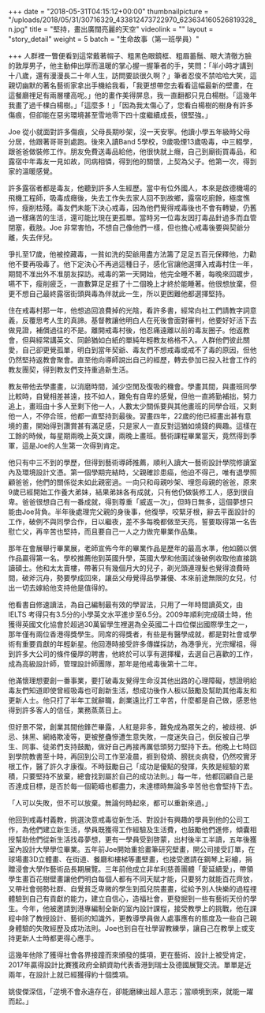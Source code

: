 +++
date = "2018-05-31T04:15:12+00:00"
thumbnailpicture = "/uploads/2018/05/31/30716329_433812473722970_623634160526819328_n.jpg"
title = "堅持，畫出廣闊亮麗的天空"
videolink = ""
layout = "story_detail"
weight = 5 
batch =  "生命故事（第一班學員）" 


+++
人群裡一瞥便看到這常戴著㡌子、粗黑色眼鏡框、粗眉蓄鬚、眼大清徹方臉的敦厚男子，他主動伸出厚而溫暖的掌心握一握筆者的手，笑問：「半小時才講到十八歲，還有漫漫長二十年人生，訪問要談很久啊？」筆者忍俊不禁哈哈大笑，這親切幽默的著名藝術家拿出手機給我看，「我更想帶您去看看這幅最新的壁畫，在這餐廳𥚃足有兩層樓高呢。」他的畫作美得屏息，我一直翻都只見白楊樹。「這幾年我畫了過千棵白楊樹。」「這麼多！」「因為我太傷心了，您看白楊樹的樹身有許多傷痕，但卻能在惡劣環境甚至雪地零下四十度繼續成長，很堅強。」

Joe 從小就面對許多傷痕，父母長期吵架，沒一天安寧。他讀小學五年級時父母分居，他跟著哥哥到處跑。後來入讀Band 5學校，9歲吸煙13歲吸毒，中三輟學，跟爸爸做裝修工作。朋友免費送毒品給他，他很快就上癮，自己到廟街買毒品，和露宿中年毒友一見如故，同病相憐，得到他的關懷，上契為父子。他第一次，得到家的溫暖感覺。

許多露宿者都是毒友，他聽到許多人生經歷。當中有位外國人，本來是啟德機場的飛機工程師，吸毒成癮後，失去工作失去家人回不到故鄉，露宿吃廚餘，極度憔悴，瘦削枯殘。毒友們未能下決心戒毒，因為他們覺得戒毒後也不會有轉變，仍舊過一樣痛苦的生活，還可能比現在更孤單。當時另一位毒友因打毒品針過多而血管閉塞，截肢。Joe 非常害怕，不想自己像他們一樣，但也擔心戒毒後要與契爺分離，失去伴兒。

爭扎至17歲，他被控藏毒，一貧如洗的契爺用盡方法籌了足足五百元保釋他，力勸他不要再吸毒了。他下定決心不再過這種日子，感化官讓他選擇入戒毒村住一年，期間不准出外不准朋友探訪。戒毒的第一天開始，他完全睡不著，每晚來回踱步，嚥不下，瘦削疲乏，一直數算足足捱了十二個晚上才終於能睡著。他很想放棄，但更不想自己最終露宿街頭與毒為伴就此一生，所以更困難他都選擇堅持。

住在戒毒村那一年，他想追回浪費掉的光陰，看許多書，經常向社工們請教字詞意義，反覆思考人生的真諦。基督教讓他明白人在死後會面對審判，他要好好活下去做見證，補償過往的不是。離開戒毒村後，他忍痛遠離以前的毒友圈子。他返教會，但與經常講英文、同齡猶如白紙的單純年輕教友格格不入。人群他們彼此關愛，自己卻更覺孤單，明白到當年契爺、毒友們不想戒毒或戒不了毒的原因，但他仍然堅持返教會聚會。直至他向導師說出自己的經歷，轉去參加已投入社會工作的教友團契，得到教友們支持重過新生活。

教友帶他去學畫畫，以消磨時間，減少空閒及復吸的機會。學畫其間，與畫班同學比較時，自覺相差甚遠，技不如人，難免有自卑的感覺，但他一直將勤補拙，努力追上，畫班由十多人至剩下他一人，人數太少關係要與其他畫班的同學合班，又剩他一人，不停合班，他都一直堅持到最後。習畫四年，22歲的他已經畫出甚有意境的畫，開始得到讚賞甚有滿足感，只是家人一直反對這猶如燒錢的興趣。這樣在工餘的時候，每星期兩晚上英文課，兩晚上畫班。藝術課程畢業當天，竟然得到季軍，這是Joe的人生第一次得到肯定。

他只有中三不到的學歷，但得到藝術導師推薦，順利入讀大一藝術設計學院修讀室內及環境設計文憑。第一個學期完結時，父親確診患癌，他迫不得己，唯有退學照顧爸爸，他們的關係從未如此親密過。一向只和母親吵架、埋怨母親的爸爸，原來9歲已經開始工作養大弟妹，結果弟妹各有成就，只有他仍做裝修工人，感到很自卑。爸爸很想自己有一番成就，得到尊重「威返一次」，但時日無多，這個夢想只能由Joe背負。半年後處理完父親的身後事，他復學，咬緊牙根，辭去平面設計的工作，破例不與同學合作，日以繼夜，差不多每晚都做至天亮，誓要取得第一名告慰亡父，再辛苦也堅持，而且要自己一人之力做完畢業作品集。

那年在會展舉行畢業展，老師宣佈今年的畢業作品是歷年的最高水準，他如願以償作品贏得第一名。學校推薦他到英國升學，英國大學和他面試後破例收取他直接跳讀碩士。他和太太賣樓，帶著只有幾個月大的兒子，剃光頭連理髮也覺得浪費時間，破斧沉舟，勢要學成回來，讓岳父母覺得品學兼優、本來前途無限的女兒，付出一切去嫁給他支持他是值得的。

他看書自修速讀法，為自己編制最有效的學習法，只用了一年時間讀英文，由IELTS 考得只有3.5分的小學英文水平進步至6.5分。2009年順利完成碩士時，他獲得英國文化協會於超過30萬留學生裡選為全英國二十四位傑出國際學生之一，那年僅有兩位香港得獎學生。同席的得獎者，有些是有醫學成就，都是對社會或學術有重要貢獻的年輕新星。他回港時接受許多傳媒採訪，為港爭光，光宗耀祖，得到許多大公司的條件優厚的聘書，他終於可以享有選擇權，去選自己喜歡的工作，成為高級設計師，管理設計師團隊，那年是他戒毒後第十二年。

他滿懷理想要創一番事業，要打破毒友覺得生命沒其他出路的心理障礙，想證明給毒友們知道即使曾經吸毒也可創新生活，想成功後作人板以鼓勵及幫助其他毒友和更新人士。他只打了半年工就辭職，創業遠比打工辛苦，什麼都是自己做，感恩他得到許多客人的信任，業務蒸蒸日上。

但好景不常，創業其間他鋒芒畢露，人紅是非多，難免成為眾矢之的，被歧視、妒忌、抺黑、網絡欺凌等，更被整蠱慘遭生意失敗，一度迷失自己，倒反被自己學生、同事、徒弟們支持鼓勵，做好自己再接再厲低頭努力堅持下去。他晚上七時回到學院教書至十時，再回到公司工作至凌晨，捱到發燒、膀胱炎病發，仍然咬實牙根工作，醫了許久才康復。不時鼓勵自己「成功是優點的發揮，失敗是經驗的累積，只要堅持不放棄，總會找到屬於自己的成功法則。」每一年，他都回顧自己是否達成目標，是否於每一個範疇也都盡力，未達標時無論多辛苦他也會堅持下去。

「人可以失敗，但不可以放棄。無論何時起來，都可以重新來過。」

他回到戒毒村義教，挑選決意戒毒從新生活、對設計有興趣的學員到他的公司工作，為他們建立新生活，學員既獲得工作經驗及生活費，也鼓勵他們進修，傾囊相授幫助他們從新生活找尋夢想，更有一學員受到啓蒙，出村後半工半讀，五年後獲室內設計大學學位畢業。五年前Joe開始重拾畫筆研究壁畫，開公司接受訂單，在球場畫3D立體畫、在街道、餐廳和樓梯等畫壁畫，也接受邀請在鋼琴上彩繪，捐贈浸會大學作藝術品長期展覽。三年前他成立非牟利慈善團體「愛延續愛」，帶領學生畫百花樹壁畫讓他們明白每個人都有不同天賦才能，只要努力就能百花齊放，又帶社會弱勢社群、自覺貧乏卑微的學生到孤兒院畫畫，從給予別人快樂的過程𥚃體驗到自己有貢獻的能力，建立自信心，造福社會，更發掘到一些有藝術天份的學生。今年，他被邀請到港專編制全新的室內設計課程，接受教學上的挑戰，他在課程中除了教授設計、藝術的知識外，更教導學員做人處事應有的態度及一些自己親身體驗的失敗經歷及成功法則。Joe也到自在社學習教練學，讓自己在教學上或支持更新人士時都更得心應手。

這幾年他除了獲得社會各界接蹱而來頒發的獎項，更在藝術、設計上被受肯定，2017年贏得設計比賽獲政府全額資助代表香港到瑞士及德國展覽交流。單單是近兩年，在設計上就已經獲得約十個獎項。

姚俊傑深信，「逆境不會永遠存在，卻能磨練出超人意志；當順境到來，就能一躍而起。」